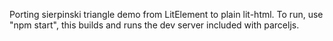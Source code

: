 Porting sierpinski triangle demo from LitElement to plain lit-html.
To run, use "npm start", this builds and runs the dev server included with parceljs.
